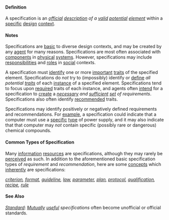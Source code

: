 #### Definition

A specification is an *[official](https://github.com/gcassel/Modular-Organization-Terminology/blob/master/terms/official.md) [description](https://github.com/gcassel/Modular-Organization-Terminology/blob/master/terms/describe.md) of a [valid](https://github.com/gcassel/Modular-Organization-Terminology/blob/master/terms/valid.md) [potential](https://github.com/gcassel/Modular-Organization-Terminology/blob/master/terms/potential.md) [element](https://github.com/gcassel/Modular-Organization-Terminology/blob/master/terms/element.md)* within a [specific](https://github.com/gcassel/Modular-Organization-Terminology/blob/master/terms/specific.md) [design](https://github.com/gcassel/Modular-Organization-Terminology/blob/master/terms/design.md) [context](https://github.com/gcassel/Modular-Organization-Terminology/blob/master/terms/context.md).   

#### Notes

Specifications are [basic](https://github.com/gcassel/Modular-Organization-Terminology/blob/master/terms/base.md) to diverse design contexts, and may be created by any [agent](https://github.com/gcassel/Modular-Organization-Terminology/blob/master/terms/agent.md) for many reasons.  Specifications are most often associated with [components](https://github.com/gcassel/Modular-Organization-Terminology/blob/master/terms/component.md) in [physical](https://github.com/gcassel/Modular-Organization-Terminology/blob/master/terms/physical.md) [systems](https://github.com/gcassel/Modular-Organization-Terminology/blob/master/terms/system.md).  However, specifications may include [responsibilities](https://github.com/gcassel/Modular-Organization-Terminology/blob/master/terms/responsibility.md) and [roles](https://github.com/gcassel/Modular-Organization-Terminology/blob/master/terms/role.md) in [social](https://github.com/gcassel/Modular-Organization-Terminology/blob/master/terms/social.md) contexts. 

A specification must [identify](https://github.com/gcassel/Modular-Organization-Terminology/blob/master/terms/identify.md) one or more [important](https://github.com/gcassel/Modular-Organization-Terminology/blob/master/terms/importance.md) [traits](https://github.com/gcassel/Modular-Organization-Terminology/blob/master/terms/trait.md) of the specified element.  Specifications do *not* try to (impossibly) identify or [define](https://github.com/gcassel/Modular-Organization-Terminology/blob/master/terms/define.md) *all potential [traits](https://github.com/gcassel/Modular-Organization-Terminology/blob/master/terms/trait.md)* of each [instance](https://github.com/gcassel/Modular-Organization-Terminology/blob/master/terms/instance.md) of a specified element.  Specifications tend to focus upon [required](https://github.com/gcassel/Modular-Organization-Terminology/blob/master/terms/require.md) traits of each instance, and agents often [intend](https://github.com/gcassel/Modular-Organization-Terminology/blob/master/terms/intend.md) for a specification to [create](https://github.com/gcassel/Modular-Organization-Terminology/blob/master/terms/create.md) a *[necessary](https://github.com/gcassel/Modular-Organization-Terminology/blob/master/terms/require.md) and [sufficient](https://github.com/gcassel/Modular-Organization-Terminology/blob/master/terms/suffice.md) [set](https://github.com/gcassel/Modular-Organization-Terminology/blob/master/terms/set.md) of requirements*.  Specifications also often identify [recommended](https://github.com/gcassel/Modular-Organization-Terminology/blob/master/terms/recommendation.md) traits.

Specifications may identify positively or negatively defined requirements and recommendations.  For [example](https://github.com/gcassel/Modular-Organization-Terminology/blob/master/terms/example.md), a specification could indicate that a computer must use a [specific](https://github.com/gcassel/Modular-Organization-Terminology/blob/master/terms/specific.md) [type](https://github.com/gcassel/Modular-Organization-Terminology/blob/master/terms/type.md) of power supply, and it may also indicate that that computer may *not* contain specific (possibly rare or dangerous) chemical compounds.

#### Common Types of Specification

Many [information](https://github.com/gcassel/Modular-Organization-Terminology/blob/master/terms/information.md) [resources](https://github.com/gcassel/Modular-Organization-Terminology/blob/master/terms/resource.md) are specifications, although they may rarely be [perceived](https://github.com/gcassel/Modular-Organization-Terminology/blob/master/terms/perceive.md) as such.  In addition to the aforementioned basic specification types of *requirement* and *recommendation*, here are some [concepts](https://github.com/gcassel/Modular-Organization-Terminology/blob/master/terms/concept.md) which [inherently](https://github.com/gcassel/Modular-Organization-Terminology/blob/master/terms/inhere.md) are specifications:  

*[criterion](https://github.com/gcassel/Modular-Organization-Terminology/blob/master/terms/criterion.md), [format](https://github.com/gcassel/Modular-Organization-Terminology/blob/master/terms/format.md), [guideline](https://github.com/gcassel/Modular-Organization-Terminology/blob/master/terms/guideline.md), [law](https://github.com/gcassel/Modular-Organization-Terminology/blob/master/terms/law.md), [parameter](https://github.com/gcassel/Modular-Organization-Terminology/blob/master/terms/parameter.md), [plan](https://github.com/gcassel/Modular-Organization-Terminology/blob/master/terms/plan.md), [protocol](https://github.com/gcassel/Modular-Organization-Terminology/blob/master/terms/protocol.md), [qualification](https://github.com/gcassel/Modular-Organization-Terminology/blob/master/terms/qualification.md), [recipe](https://github.com/gcassel/Modular-Organization-Terminology/blob/master/terms/recipe.md), [rule](https://github.com/gcassel/Modular-Organization-Terminology/blob/master/terms/rule.md)*

#### See Also

*[Standard](https://github.com/gcassel/Modular-Organization-Terminology/blob/master/terms/standard.md)*:  *[Mutually](https://github.com/gcassel/Modular-Organization-Terminology/blob/master/terms/mutual.md) [useful](https://github.com/gcassel/Modular-Organization-Terminology/blob/master/terms/use.md) specifications* often become unofficial or official standards.
